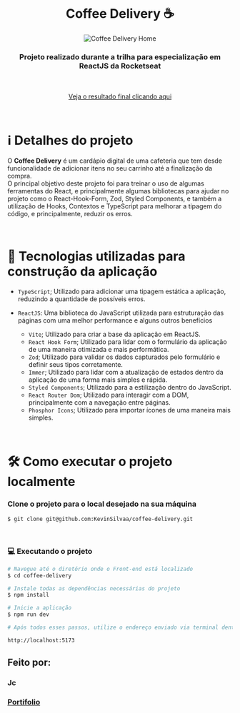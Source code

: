 <div align="center">
  <h1>Coffee Delivery ☕</h1>

  ![Coffee Delivery Home](https://github.com/KevinSilvaa/coffee-delivery/assets/143517496/cd96562e-3aa5-4e52-9884-833d3fe62193)
</div>

<h3 align="center">Projeto realizado durante a trilha para especialização em ReactJS da Rocketseat</h3> <br><br>

<div align="center">
  <a href="https://coffee-nine-sandy.vercel.app/" target="_blank">Veja o resultado final clicando aqui</a>
</div>

&nbsp;
&nbsp;

# ℹ️ Detalhes do projeto

O <strong>Coffee Delivery</strong> é um cardápio digital de uma cafeteria que tem desde funcionalidade de adicionar itens no seu carrinho até a finalização da compra.<br>
O principal objetivo deste projeto foi para treinar o uso de algumas ferramentas do React, e principalmente algumas bibliotecas para ajudar no
projeto como o React-Hook-Form, Zod, Styled Components, e também a utilização de Hooks, Contextos e TypeScript para melhorar a tipagem
do código, e principalmente, reduzir os erros.

<br>

# 📁 Tecnologias utilizadas para construção da aplicação

- `TypeScript`; Utilizado para adicionar uma tipagem estática a aplicação, reduzindo a quantidade de possíveis erros.
- `ReactJS`: Uma biblioteca do JavaScript utilizada para estruturação das páginas com uma melhor performance e alguns outros benefícios
    
  - `Vite`; Utilizado para criar a base da aplicação em ReactJS.
  - `React Hook Form`; Utilizado para lidar com o formulário da aplicação de uma maneira otimizada e mais performática.
  - `Zod`; Utilizado para validar os dados capturados pelo formulário e definir seus tipos corretamente.
  - `Immer`; Utilizado para lidar com a atualização de estados dentro da aplicação de uma forma mais simples e rápida.
  - `Styled Components`; Utilizado para a estilização dentro do JavaScript.
  - `React Router Dom`; Utilizado para interagir com a DOM, principalmente com a navegação entre páginas.
  - `Phosphor Icons`; Utilizado para importar ícones de uma maneira mais simples.
  
&nbsp;
&nbsp;
&nbsp;

# 🛠️ Como executar o projeto localmente

### Clone o projeto para o local desejado na sua máquina

```bash
$ git clone git@github.com:KevinSilvaa/coffee-delivery.git
```

&nbsp;
&nbsp;
&nbsp;

### 💻 Executando o projeto

```bash
# Navegue até o diretório onde o Front-end está localizado
$ cd coffee-delivery

# Instale todas as dependências necessárias do projeto
$ npm install

# Inicie a aplicação
$ npm run dev

# Após todos esses passos, utilize o endereço enviado via terminal dentro do seu navegador para acessar a aplicação. O endereço padrão utilizado no projeto foi:

http://localhost:5173
```

## Feito por:

### Jc
### [Portifolio](https://portifolio-ecru-phi.vercel.app/)
